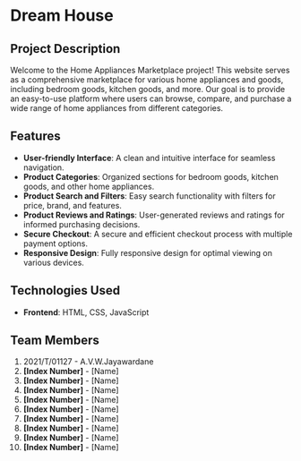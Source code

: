 # Dream House

## Project Description
Welcome to the Home Appliances Marketplace project! This website serves as a comprehensive marketplace for various home appliances and goods, including bedroom goods, kitchen goods, and more. Our goal is to provide an easy-to-use platform where users can browse, compare, and purchase a wide range of home appliances from different categories.

## Features
- **User-friendly Interface**: A clean and intuitive interface for seamless navigation.
- **Product Categories**: Organized sections for bedroom goods, kitchen goods, and other home appliances.
- **Product Search and Filters**: Easy search functionality with filters for price, brand, and features.
- **Product Reviews and Ratings**: User-generated reviews and ratings for informed purchasing decisions.
- **Secure Checkout**: A secure and efficient checkout process with multiple payment options.
- **Responsive Design**: Fully responsive design for optimal viewing on various devices.

## Technologies Used
- **Frontend**: HTML, CSS, JavaScript

## Team Members
1. 2021/T/01127 - A.V.W.Jayawardane
2. **[Index Number]** - [Name]
3. **[Index Number]** - [Name]
4. **[Index Number]** - [Name]
5. **[Index Number]** - [Name]
6. **[Index Number]** - [Name]
7. **[Index Number]** - [Name]
8. **[Index Number]** - [Name]
9. **[Index Number]** - [Name]
10. **[Index Number]** - [Name]


